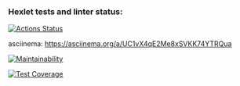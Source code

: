 ### Hexlet tests and linter status:
[![Actions Status](https://github.com/Rrudger/frontend-project-lvl2/workflows/hexlet-check/badge.svg)](https://github.com/Rrudger/frontend-project-lvl2/actions)

 asciinema:
  https://asciinema.org/a/UC1vX4qE2Me8xSVKK74YTRQua

[![Maintainability](https://api.codeclimate.com/v1/badges/10dfa67aae784e1acab1/maintainability)](https://codeclimate.com/github/Rrudger/frontend-project-lvl2/maintainability)

[![Test Coverage](https://api.codeclimate.com/v1/badges/10dfa67aae784e1acab1/test_coverage)](https://codeclimate.com/github/Rrudger/frontend-project-lvl2/test_coverage)
